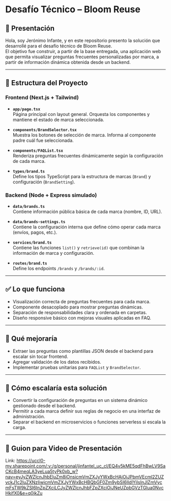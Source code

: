 # Desafío Técnico – Bloom Reuse

## 🙋 Presentación

Hola, soy Jerónimo Infante, y en este repositorio presento la solución que desarrollé para el desafío técnico de Bloom Reuse.  
El objetivo fue construir, a partir de la base entregada, una aplicación web que permita visualizar preguntas frecuentes personalizadas por marca, a partir de información dinámica obtenida desde un backend.

---

## 📁 Estructura del Proyecto

### Frontend (Next.js + Tailwind)

- **`app/page.tsx`**  
  Página principal con layout general. Orquesta los componentes y mantiene el estado de marca seleccionada.

- **`components/BrandSelector.tsx`**  
  Muestra los botones de selección de marca. Informa al componente padre cuál fue seleccionada.

- **`components/FAQList.tsx`**  
  Renderiza preguntas frecuentes dinámicamente según la configuración de cada marca.

- **`types/brand.ts`**  
  Define los tipos TypeScript para la estructura de marcas (`Brand`) y configuración (`BrandSetting`).

### Backend (Node + Express simulado)

- **`data/brands.ts`**  
  Contiene información pública básica de cada marca (nombre, ID, URL).

- **`data/brands-settings.ts`**  
  Contiene la configuración interna que define cómo operar cada marca (envíos, pagos, etc.).

- **`services/brand.ts`**  
  Contiene las funciones `list()` y `retrieve(id)` que combinan la información de marca y configuración.

- **`routes/brand.ts`**  
  Define los endpoints `/brands` y `/brands/:id`.

---

## ✅ Lo que funciona

- Visualización correcta de preguntas frecuentes para cada marca.
- Componente desacoplado para mostrar preguntas dinámicas.
- Separación de responsabilidades clara y ordenada en carpetas.
- Diseño responsive básico con mejoras visuales aplicadas en FAQ.

---

## 🔧 Qué mejoraría

- Extraer las preguntas como plantillas JSON desde el backend para escalar sin tocar frontend.
- Agregar validación de los datos recibidos.
- Implementar pruebas unitarias para `FAQList` y `BrandSelector`.

---

## 🚀 Cómo escalaría esta solución

- Convertir la configuración de preguntas en un sistema dinámico gestionado desde el backend.
- Permitir a cada marca definir sus reglas de negocio en una interfaz de administración.
- Separar el backend en microservicios o funciones serverless si escala la carga.

---

## 🎥 Guion para Video de Presentación
Link: https://uccl0-my.sharepoint.com/:v:/g/personal/jinfantel_uc_cl/EQ4v5kME5qdFhBwLV9SaCKcB4meqLA3yeLua5tyPk0xb_w?nav=eyJyZWZlcnJhbEluZm8iOnsicmVmZXJyYWxBcHAiOiJPbmVEcml2ZUZvckJ1c2luZXNzIiwicmVmZXJyYWxBcHBQbGF0Zm9ybSI6IldlYiIsInJlZmVycmFsTW9kZSI6InZpZXciLCJyZWZlcnJhbFZpZXciOiJNeUZpbGVzTGlua0NvcHkifX0&e=q0jkZu